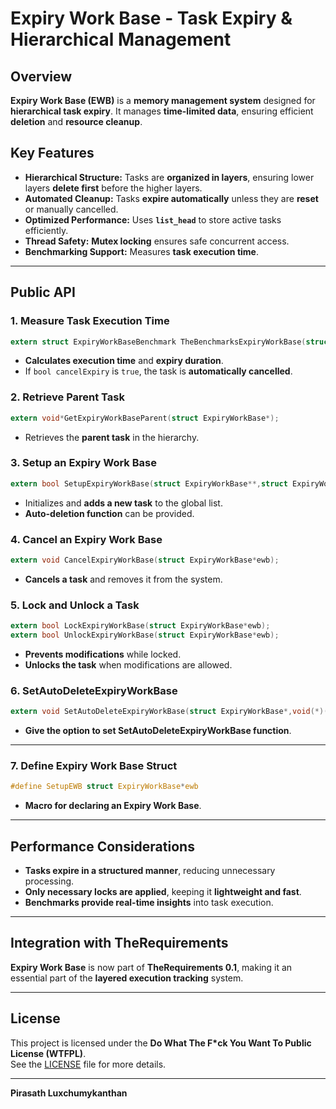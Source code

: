 # **Expiry Work Base - Task Expiry & Hierarchical Management**

## **Overview**
**Expiry Work Base (EWB)** is a **memory management system** designed for **hierarchical task expiry**. It manages **time-limited data**, ensuring efficient **deletion** and **resource cleanup**.

## **Key Features**
- **Hierarchical Structure:** Tasks are **organized in layers**, ensuring lower layers **delete first** before the higher layers.
- **Automated Cleanup:** Tasks **expire automatically** unless they are **reset** or manually cancelled.
- **Optimized Performance:** Uses **`list_head`** to store active tasks efficiently.
- **Thread Safety:** **Mutex locking** ensures safe concurrent access.
- **Benchmarking Support:** Measures **task execution time**.

---

## **Public API**
### **1. Measure Task Execution Time**
```c
extern struct ExpiryWorkBaseBenchmark TheBenchmarksExpiryWorkBase(struct ExpiryWorkBase*,bool,bool);
```
- **Calculates execution time** and **expiry duration**.
- If `bool cancelExpiry` is `true`, the task is **automatically cancelled**.

### **2. Retrieve Parent Task**
```c
extern void*GetExpiryWorkBaseParent(struct ExpiryWorkBase*);
```
- Retrieves the **parent task** in the hierarchy.

### **3. Setup an Expiry Work Base**
```c
extern bool SetupExpiryWorkBase(struct ExpiryWorkBase**,struct ExpiryWorkBase*,void*,void(*)(void*));
```
- Initializes and **adds a new task** to the global list.
- **Auto-deletion function** can be provided.

### **4. Cancel an Expiry Work Base**
```c
extern void CancelExpiryWorkBase(struct ExpiryWorkBase*ewb);
```
- **Cancels a task** and removes it from the system.

### **5. Lock and Unlock a Task**
```c
extern bool LockExpiryWorkBase(struct ExpiryWorkBase*ewb);
extern bool UnlockExpiryWorkBase(struct ExpiryWorkBase*ewb);
```
- **Prevents modifications** while locked.
- **Unlocks the task** when modifications are allowed.

### **6. SetAutoDeleteExpiryWorkBase**
```c
extern void SetAutoDeleteExpiryWorkBase(struct ExpiryWorkBase*,void(*)(void*,struct ExpiryWorkBaseBenchmark));
```
- **Give the option to set SetAutoDeleteExpiryWorkBase function**.

---

### **7. Define Expiry Work Base Struct**
```c
#define SetupEWB struct ExpiryWorkBase*ewb
```
- **Macro for declaring an Expiry Work Base**.

---

## **Performance Considerations**
- **Tasks expire in a structured manner**, reducing unnecessary processing.
- **Only necessary locks are applied**, keeping it **lightweight and fast**.
- **Benchmarks provide real-time insights** into task execution.

---

## **Integration with TheRequirements**
**Expiry Work Base** is now part of **TheRequirements 0.1**, making it an essential part of the **layered execution tracking** system.

---

## **License**
This project is licensed under the **Do What The F*ck You Want To Public License (WTFPL)**.  
See the [LICENSE](LICENSE) file for more details.

---

**Pirasath Luxchumykanthan**  
